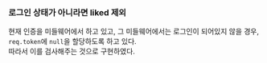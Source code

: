 ### 로그인 상태가 아니라면 liked 제외
현재 인증을 미들웨어에서 하고 있고, 그 미들웨어에서는 로그인이 되어있지 않을 경우, `req.token`에 `null`을 할당하도록 하고 있다.  
따라서 이를 검사해주는 것으로 구현하였다.  
